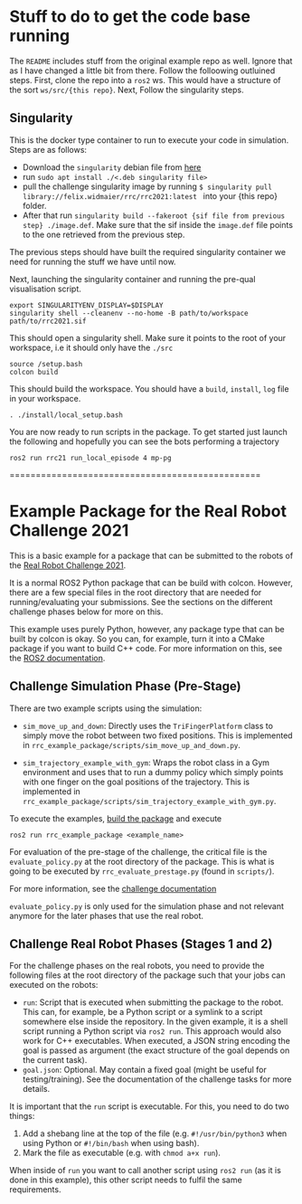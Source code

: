 # Stuff to do to get the code base running
The `README` includes stuff from the original example repo as well. Ignore that as I have changed a little bit from there. Follow the folloowing outluined steps. First, clone the repo into a `ros2` ws. This would have a structure of the sort `ws/src/{this repo}`. Next, Follow the singularity steps.

## Singularity
This is the docker type container to run to execute your code in simulation. Steps are as follows:
- Download the `singularity` debian file from [here](https://people.tuebingen.mpg.de/felixwidmaier/rrc2021/singularity.html)
- run `sudo apt install ./<.deb singularity file>`
- pull the challenge singularity image by running `$ singularity pull library://felix.widmaier/rrc/rrc2021:latest ` into your {this repo} folder.
- After that run `singularity build --fakeroot {sif file from previous step} ./image.def`. Make sure that the sif inside the `image.def` file points to the one retrieved from the previous step.

The previous steps should have built the required singularity container we need for running the stuff we have until now.

Next, launching the singularity container and running the pre-qual visualisation script.

```
export SINGULARITYENV_DISPLAY=$DISPLAY
singularity shell --cleanenv --no-home -B path/to/workspace path/to/rrc2021.sif
```
This should open a singularity shell. Make sure it points to the root of your workspace, i.e it should only have the `./src`

```
source /setup.bash
colcon build
```

This should build the workspace. You should have a `build`, `install`, `log` file in your workspace.

```
. ./install/local_setup.bash
```

You are now ready to run scripts in the package. To get started just launch the following and hopefully you can see the bots performing a trajectory


```
ros2 run rrc21 run_local_episode 4 mp-pg
```





================================================





Example Package for the Real Robot Challenge 2021
=================================================

This is a basic example for a package that can be submitted to the robots of
the [Real Robot Challenge 2021](https://real-robot-challenge.com).

It is a normal ROS2 Python package that can be build with colcon.  However,
there are a few special files in the root directory that are needed for
running/evaluating your submissions.  See the sections on the different
challenge phases below for more on this.

This example uses purely Python, however, any package type that can be built
by colcon is okay.  So you can, for example, turn it into a CMake package if you
want to build C++ code.  For more information on this, see the [ROS2
documentation](https://docs.ros.org/en/foxy/Tutorials/Creating-Your-First-ROS2-Package.html).


Challenge Simulation Phase (Pre-Stage)
--------------------------------------

There are two example scripts using the simulation:

- `sim_move_up_and_down`:  Directly uses the `TriFingerPlatform` class to simply
  move the robot between two fixed positions.  This is implemented in
  `rrc_example_package/scripts/sim_move_up_and_down.py`.

- `sim_trajectory_example_with_gym`:  Wraps the robot class in a Gym environment
  and uses that to run a dummy policy which simply points with one finger on the
  goal positions of the trajectory.  This is implemented in 
  `rrc_example_package/scripts/sim_trajectory_example_with_gym.py`.

To execute the examples, [build the
package](https://people.tuebingen.mpg.de/felixwidmaier/rrc2021/singularity.html#singularity-build-ws)
and execute

    ros2 run rrc_example_package <example_name>


For evaluation of the pre-stage of the challenge, the critical file is the
`evaluate_policy.py` at the root directory of the package.  This is what is
going to be executed by `rrc_evaluate_prestage.py` (found in `scripts/`).

For more information, see the [challenge
documentation](https://people.tuebingen.mpg.de/felixwidmaier/rrc2021/)

`evaluate_policy.py` is only used for the simulation phase and not relevant
anymore for the later phases that use the real robot.


Challenge Real Robot Phases (Stages 1 and 2)
--------------------------------------------

For the challenge phases on the real robots, you need to provide the following
files at the root directory of the package such that your jobs can executed on
the robots:

- `run`:  Script that is executed when submitting the package to the robot.
  This can, for example, be a Python script or a symlink to a script somewhere
  else inside the repository.  In the given example, it is a shell script
  running a Python script via `ros2 run`.  This approach would also work for C++
  executables.  When executed, a JSON string encoding the goal is passed as
  argument (the exact structure of the goal depends on the current task).
- `goal.json`:  Optional.  May contain a fixed goal (might be useful for
  testing/training).  See the documentation of the challenge tasks for more
  details.

It is important that the `run` script is executable.  For this, you need to do
two things:

1. Add a shebang line at the top of the file (e.g. `#!/usr/bin/python3` when
   using Python or `#!/bin/bash` when using bash).
2. Mark the file as executable (e.g. with `chmod a+x run`).

When inside of `run` you want to call another script using `ros2 run` (as it is
done in this example), this other script needs to fulfil the same requirements.
